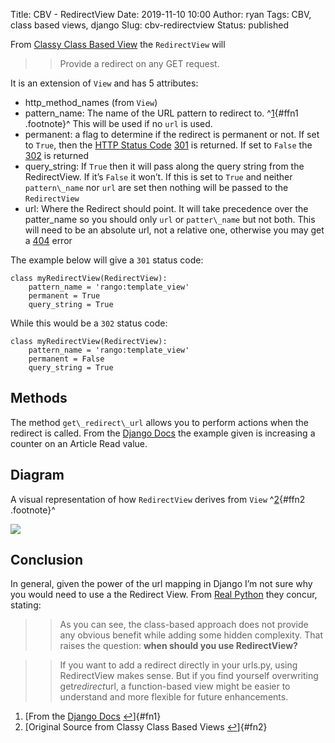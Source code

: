 Title: CBV - RedirectView
Date: 2019-11-10 10:00
Author: ryan
Tags: CBV, class based views, django
Slug: cbv-redirectview
Status: published

From [Classy Class Based View](http://ccbv.co.uk/projects/Django/2.2/django.views.generic.base/RedirectView/) the `RedirectView` will

> > Provide a redirect on any GET request.

It is an extension of `View` and has 5 attributes:

-   http_method_names (from `View`)
-   pattern_name: The name of the URL pattern to redirect to. ^[1](#fn1){#ffn1 .footnote}^ This will be used if no `url` is used.
-   permanent: a flag to determine if the redirect is permanent or not. If set to `True`, then the [HTTP Status Code](https://en.wikipedia.org/wiki/List_of_HTTP_status_codes#3xx_Redirection) [301](https://en.wikipedia.org/wiki/HTTP_301) is returned. If set to `False` the [302](https://en.wikipedia.org/wiki/HTTP_302) is returned
-   query_string: If `True` then it will pass along the query string from the RedirectView. If it’s `False` it won’t. If this is set to `True` and neither `pattern\_name` nor `url` are set then nothing will be passed to the `RedirectView`
-   url: Where the Redirect should point. It will take precedence over the patter_name so you should only `url` or `patter\_name` but not both. This will need to be an absolute url, not a relative one, otherwise you may get a [404](https://en.wikipedia.org/wiki/HTTP_404) error

The example below will give a `301` status code:

    class myRedirectView(RedirectView):
        pattern_name = 'rango:template_view'
        permanent = True
        query_string = True

While this would be a `302` status code:

    class myRedirectView(RedirectView):
        pattern_name = 'rango:template_view'
        permanent = False
        query_string = True

## Methods

The method `get\_redirect\_url` allows you to perform actions when the redirect is called. From the [Django Docs](https://docs.djangoproject.com/en/2.2/ref/class-based-views/base/#redirectview) the example given is increasing a counter on an Article Read value.

## Diagram

A visual representation of how `RedirectView` derives from `View` ^[2](#fn2){#ffn2 .footnote}^

![](https://yuml.me/diagram/plain;/class/%5BView%7Bbg:lightblue%7D%5D%5E-%5BRedirectView%7Bbg:green%7D%5D.svg)

## Conclusion

In general, given the power of the url mapping in Django I’m not sure why you would need to use a the Redirect View. From [Real Python](https://docs.djangoproject.com/en/2.2/ref/class-based-views/base/#redirectview) they concur, stating:

> > As you can see, the class-based approach does not provide any obvious benefit while adding some hidden complexity. That raises the question: **when should you use RedirectView?**

> > If you want to add a redirect directly in your urls.py, using RedirectView makes sense. But if you find yourself overwriting get*redirect*url, a function-based view might be easier to understand and more flexible for future enhancements.

1.  [From the [Django Docs](https://docs.djangoproject.com/en/2.2/ref/class-based-views/base/) [↩](#ffn1)]{#fn1}
2.  [Original Source from Classy Class Based Views [↩](#ffn2)]{#fn2}
